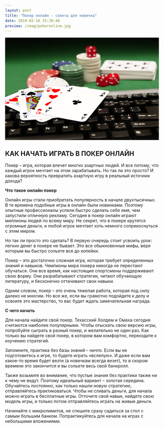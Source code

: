 ```yaml
---
layout: post
title: "Покер онлайн - советы для новичка"
date: 2019-02-16 15:39:40
preview: /imag/pokeronline.jpg
---
```

![Picture 1](/imag/pokeer.jpg)

## КАК НАЧАТЬ ИГРАТЬ В ПОКЕР ОНЛАЙН

Покер – игра, которая влечет многих азартных людей. И все потому, что каждый игрок мечтает на этом зарабатывать. Но так ли это просто? И какова вероятность превратить азартную игру в реальный источник дохода?

<strong>Что такое онлайн покер</strong>

Онлайн игры стали приобретать популярность в начале двухтысячных. В те времена подобные игры в онлайн были новинками. Поэтому опытные профессионалы успели быстро сделать себе имя, чем запустили отличную рекламу. Сегодня в покер онлайн играют миллионы людей по всему миру. Не секрет, что в покере крутятся огромные деньги, и любой игрок мечтает хоть немного соприкоснуться с этим миром.

Но так ли просто это сделать? В первую очередь стоит усвоить урок: легких денег в покере не бывает. Это все обыкновенные мифы, веря которым вы быстро сольете все до копейки.

Покер – это достаточно сложная игра, которая требует определенных знаний и навыков. Чемпионы мира покера никогда не перестают обучаться. Они все время, как настоящие спортсмены поддерживают свою форму. Они разрабатывают стратегии, читают обучающую литературу, и бесконечно оттачивают свои навыки.

Одним словом, покер – это очень тяжелая работа, которая под силу далеко не многим. Но все же, если вы грамотно подойдете к делу и освоите это мастерство, то вас будет ждать замечательная награда. 

<strong>С чего начать</strong>

Для начала найдите свой покер. Техасский Холдем и Омаха сегодня считаются наиболее популярными. Чтобы отыскать свою версию игры, попробуйте сыграть в разный покер, и желательно не один раз. Как только вы найдете свой покер, в котором вам комфортно, переходите к изучению стратегий.

Запомните, практика без базы знаний – ничто. Если вы не подготовитесь к игре, то будете играть «вслепую». И даже если вам какое-то время будет везти (а новичкам всегда везет), то в скором времени это закончится и вы сольете весь свой банкролл.

Также возьмите во внимание, что пустые знания без практики также ни к чему не ведут. Поэтому идеальный вариант – золотая середина. Обучайтесь постоянно, как только нашли новую стратегию, отправляйтесь практиковаться. Чтобы не сливать деньги, для начала можно играть в бесплатные игры. Отточите свой навык, найдете свою модель игры, и только потом отправляйтесь играть на живые деньги. 

Начинайте с микролимитов, не спешите сразу садиться за стол с самым большим банком. Попрактикуйтесь для начала на играх с небольшими вложениями. 
